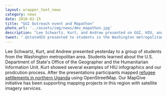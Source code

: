 ```yaml
---
layout: wrapper_text_news
category: news
date: 2018-02-15
title: "GGI Outreach event and Mapathon"
photo_url: '../assets/img/news/dmv_mapathon.jpg'
description: "Lee Schwartz, Kurt, and Andrew presented on GGI, HIU, and MapGive to students from the Washington metropolitan area. Participants mapped SouthSudan refugee settlements in Uganda."
tweet: ".@stateHIU presented to students in the Washington metropolitan area about the Office of the Geographer, followed by mapathon covering #SouthSudan #refugee settlements in #Uganda"
---
```


Lee Schwartz, Kurt, and Andrew presented yesterday to a group of students from the Washington metropolitan area. Students learned about the U.S. Department of State's Office of the Geographer and the Humanitarian Information Unit. Kurt showed several examples of HIU infographics and our prodcution process. After the presentations participants mapped [refugee settlements in northern Uganda](https://tasks.hotosm.org/project/4141) using OpenStreetMap. Our MapGive initiative has been supporting mapping projects in this region with satellite imagery services.

